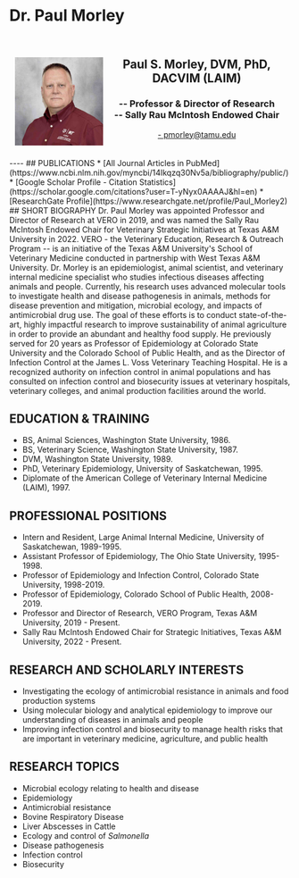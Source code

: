# Dr. Paul Morley

<div style="display: grid; grid-template-columns: 1fr 2fr; grid-template-rows: auto auto; gap: 10px; padding: 10px;">
  <div style="grid-column: 1; grid-row: 1 / span 2; text-align: center;">
    <h2>  </h2>
       <img src="../../assets/1.Morley.2023.web_small2.jpg" alt="Morley" loading="lazy" width="250" style="margin-right: 20px;"/>
  </div>
  <div style="grid-column: 2; grid-row: 1; text-align: center;">
    <h2><b>Paul S. Morley, DVM, PhD, DACVIM (LAIM)</h2></b>
    <h3>-- Professor & Director of Research<br>
        -- Sally Rau McIntosh Endowed Chair </h3>
    <p><a href="mailto:pmorley@tamu.edu">- pmorley@tamu.edu</a></p>
  </div>
  </div>
----
## PUBLICATIONS
* [All Journal Articles in PubMed](https://www.ncbi.nlm.nih.gov/myncbi/14Ikqzq30Nv5a/bibliography/public/)
* [Google Scholar Profile - Citation Statistics](https://scholar.google.com/citations?user=T-yNyx0AAAAJ&hl=en)
* [ResearchGate Profile](https://www.researchgate.net/profile/Paul_Morley2)
## SHORT BIOGRAPHY
Dr. Paul Morley was appointed Professor and Director of Research at VERO in 2019, and was named the Sally Rau McIntosh Endowed Chair for Veterinary Strategic Initiatives at Texas A&M University in 2022.  VERO - the Veterinary Education, Research & Outreach Program -- is an initiative of the Texas A&M University's School of Veterinary Medicine conducted in partnership with West Texas A&M University. Dr. Morley is an epidemiologist, animal scientist, and veterinary internal medicine specialist who studies infectious diseases affecting animals and people. Currently, his research uses advanced molecular tools to investigate health and disease pathogenesis in animals, methods for disease prevention and mitigation, microbial ecology, and impacts of antimicrobial drug use.  The goal of these efforts is to conduct state-of-the-art, highly impactful research to improve sustainability of animal agriculture in order to provide an abundant and healthy food supply. He previously served for 20 years as Professor of Epidemiology at Colorado State University and the Colorado School of Public Health, and as the Director of Infection Control at the James L. Voss Veterinary Teaching Hospital. He is a recognized authority on infection control in animal populations and has consulted on infection control and biosecurity issues at veterinary hospitals, veterinary colleges, and animal production facilities around the world.    
      
## EDUCATION & TRAINING
* BS, Animal Sciences, Washington State University, 1986.
* BS, Veterinary Science, Washington State University, 1987.
* DVM, Washington State University, 1989.
* PhD, Veterinary Epidemiology, University of Saskatchewan, 1995.
* Diplomate of the American College of Veterinary Internal Medicine (LAIM), 1997.
## PROFESSIONAL POSITIONS
* Intern and Resident, Large Animal Internal Medicine, University of Saskatchewan, 1989-1995.
* Assistant Professor of Epidemiology, The Ohio State University, 1995-1998.
* Professor of Epidemiology and Infection Control, Colorado State University, 1998-2019.
* Professor of Epidemiology, Colorado School of Public Health, 2008-2019.
* Professor and Director of Research, VERO Program, Texas A&M University, 2019 - Present.
* Sally Rau McIntosh Endowed Chair for Strategic Initiatives, Texas A&M University, 2022 - Present.
## RESEARCH AND SCHOLARLY INTERESTS
* Investigating the ecology of antimicrobial resistance in animals and food production systems
* Using molecular biology and analytical epidemiology to improve our understanding of diseases in animals and people
* Improving infection control and biosecurity to manage health risks that are important in veterinary medicine, agriculture, and public health
## RESEARCH TOPICS
* Microbial ecology relating to health and disease
* Epidemiology
* Antimicrobial resistance
* Bovine Respiratory Disease
* Liver Abscesses in Cattle
* Ecology and control of <i>Salmonella</i>
* Disease pathogenesis
* Infection control
* Biosecurity


